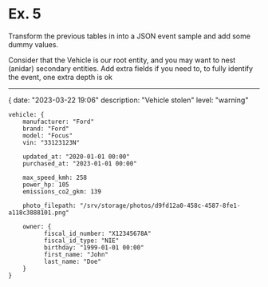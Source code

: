 # Ex. 5

Transform the previous tables in [](./naming_4.md) into a JSON event sample and add some
dummy values.

Consider that the Vehicle is our root entity, and you may want to nest (anidar) secondary entities. 
Add extra fields if you need to, to fully identify the event, one extra depth is ok

----

{
    date: "2023-03-22 19:06"
    description: "Vehicle stolen"
    level: "warning"

    vehicle: {
        manufacturer: "Ford"
        brand: "Ford"
        model: "Focus"
        vin: "33123123N"

        updated_at: "2020-01-01 00:00"
        purchased_at: "2023-01-01 00:00"

        max_speed_kmh: 258
        power_hp: 105
        emissions_co2_gkm: 139
  
        photo_filepath: "/srv/storage/photos/d9fd12a0-458c-4587-8fe1-a118c3888101.png"

        owner: {
              fiscal_id_number: "X12345678A"
              fiscal_id_type: "NIE"
              birthday: "1999-01-01 00:00"
              first_name: "John"
              last_name: "Doe"
        }
    }
